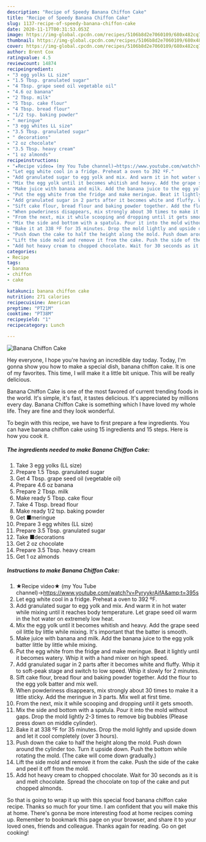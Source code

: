 ```yaml
---
description: "Recipe of Speedy Banana Chiffon Cake"
title: "Recipe of Speedy Banana Chiffon Cake"
slug: 1137-recipe-of-speedy-banana-chiffon-cake
date: 2020-11-17T00:31:53.053Z
image: https://img-global.cpcdn.com/recipes/5106b8d2e7060109/680x482cq70/banana-chiffon-cake-recipe-main-photo.jpg
thumbnail: https://img-global.cpcdn.com/recipes/5106b8d2e7060109/680x482cq70/banana-chiffon-cake-recipe-main-photo.jpg
cover: https://img-global.cpcdn.com/recipes/5106b8d2e7060109/680x482cq70/banana-chiffon-cake-recipe-main-photo.jpg
author: Brent Cox
ratingvalue: 4.5
reviewcount: 14874
recipeingredient:
- "3 egg yolks LL size"
- "1.5 Tbsp. granulated sugar"
- "4 Tbsp. grape seed oil vegetable oil"
- "4.6 oz banana"
- "2 Tbsp. milk"
- "5 Tbsp. cake flour"
- "4 Tbsp. bread flour"
- "1/2 tsp. baking powder"
- " meringue"
- "3 egg whites LL size"
- "3.5 Tbsp. granulated sugar"
- " decorations"
- "2 oz chocolate"
- "3.5 Tbsp. heavy cream"
- "1 oz almonds"
recipeinstructions:
- "★Recipe video★ (my You Tube channel)→https://www.youtube.com/watch?v=PyryykrAifA&amp;t=395s"
- "Let egg white cool in a fridge. Preheat a oven to 392 ºF."
- "Add granulated sugar to egg yolk and mix. And warm it in hot water while mixing until it reaches body temperature. Let grape seed oil warm in the hot water on extremely low heat."
- "Mix the egg yolk until it becomes whitish and heavy. Add the grape seed oil little by little while mixing. It&#39;s important that the batter is smooth."
- "Make juice with banana and milk. Add the banana juice to the egg yolk batter little by little while mixing."
- "Put the egg white from the fridge and make meringue. Beat it lightly until it becomes watery. Whip it with a hand mixer on high speed."
- "Add granulated sugar in 2 parts after it becomes white and fluffy. Whip it to soft-peak stage and switch to low speed. Whip it slowly for 2 minutes."
- "Sift cake flour, bread flour and baking powder together. Add the flour to the egg yolk batter and mix well."
- "When powderiness disappears, mix strongly about 30 times to make it a little sticky. Add the meringue in 3 parts. Mix well at first time."
- "From the next, mix it while scooping and dropping until it gets smooth."
- "Mix the side and bottom with a spatula. Pour it into the mold without gaps. Drop the mold lightly 2-3 times to remove big bubbles (Please press down on middle cylinder)."
- "Bake it at 338 ºF for 35 minutes. Drop the mold lightly and upside down and let it cool completely (over 3 hours)."
- "Push down the cake to half the height along the mold. Push down around the cylinder too. Turn it upside down. Push the bottom while rotating the mold. (The cake will come down gradually.)"
- "Lift the side mold and remove it from the cake. Push the side of the cake and peel it off from the mold."
- "Add hot heavy cream to chopped chocolate. Wait for 30 seconds as it is and melt chocolate. Spread the chocolate on top of the cake and put chopped almonds."
categories:
- Recipe
tags:
- banana
- chiffon
- cake

katakunci: banana chiffon cake 
nutrition: 271 calories
recipecuisine: American
preptime: "PT21M"
cooktime: "PT38M"
recipeyield: "1"
recipecategory: Lunch

---
```



![Banana Chiffon Cake](https://img-global.cpcdn.com/recipes/5106b8d2e7060109/680x482cq70/banana-chiffon-cake-recipe-main-photo.jpg)

Hey everyone, I hope you're having an incredible day today. Today, I'm gonna show you how to make a special dish, banana chiffon cake. It is one of my favorites. This time, I will make it a little bit unique. This will be really delicious.

Banana Chiffon Cake is one of the most favored of current trending foods in the world. It's simple, it's fast, it tastes delicious. It's appreciated by millions every day. Banana Chiffon Cake is something which I have loved my whole life. They are fine and they look wonderful.




To begin with this recipe, we have to first prepare a few ingredients. You can have banana chiffon cake using 15 ingredients and 15 steps. Here is how you cook it.

<!--inarticleads1-->

##### The ingredients needed to make Banana Chiffon Cake:

1. Take 3 egg yolks (LL size)
1. Prepare 1.5 Tbsp. granulated sugar
1. Get 4 Tbsp. grape seed oil (vegetable oil)
1. Prepare 4.6 oz banana
1. Prepare 2 Tbsp. milk
1. Make ready 5 Tbsp. cake flour
1. Take 4 Tbsp. bread flour
1. Make ready 1/2 tsp. baking powder
1. Get  ■meringue
1. Prepare 3 egg whites (LL size)
1. Prepare 3.5 Tbsp. granulated sugar
1. Take  ■decorations
1. Get 2 oz chocolate
1. Prepare 3.5 Tbsp. heavy cream
1. Get 1 oz almonds




<!--inarticleads2-->

##### Instructions to make Banana Chiffon Cake:

1. ★Recipe video★ (my You Tube channel)→https://www.youtube.com/watch?v=PyryykrAifA&amp;t=395s
1. Let egg white cool in a fridge. Preheat a oven to 392 ºF.
1. Add granulated sugar to egg yolk and mix. And warm it in hot water while mixing until it reaches body temperature. Let grape seed oil warm in the hot water on extremely low heat.
1. Mix the egg yolk until it becomes whitish and heavy. Add the grape seed oil little by little while mixing. It&#39;s important that the batter is smooth.
1. Make juice with banana and milk. Add the banana juice to the egg yolk batter little by little while mixing.
1. Put the egg white from the fridge and make meringue. Beat it lightly until it becomes watery. Whip it with a hand mixer on high speed.
1. Add granulated sugar in 2 parts after it becomes white and fluffy. Whip it to soft-peak stage and switch to low speed. Whip it slowly for 2 minutes.
1. Sift cake flour, bread flour and baking powder together. Add the flour to the egg yolk batter and mix well.
1. When powderiness disappears, mix strongly about 30 times to make it a little sticky. Add the meringue in 3 parts. Mix well at first time.
1. From the next, mix it while scooping and dropping until it gets smooth.
1. Mix the side and bottom with a spatula. Pour it into the mold without gaps. Drop the mold lightly 2-3 times to remove big bubbles (Please press down on middle cylinder).
1. Bake it at 338 ºF for 35 minutes. Drop the mold lightly and upside down and let it cool completely (over 3 hours).
1. Push down the cake to half the height along the mold. Push down around the cylinder too. Turn it upside down. Push the bottom while rotating the mold. (The cake will come down gradually.)
1. Lift the side mold and remove it from the cake. Push the side of the cake and peel it off from the mold.
1. Add hot heavy cream to chopped chocolate. Wait for 30 seconds as it is and melt chocolate. Spread the chocolate on top of the cake and put chopped almonds.




So that is going to wrap it up with this special food banana chiffon cake recipe. Thanks so much for your time. I am confident that you will make this at home. There's gonna be more interesting food at home recipes coming up. Remember to bookmark this page on your browser, and share it to your loved ones, friends and colleague. Thanks again for reading. Go on get cooking!
